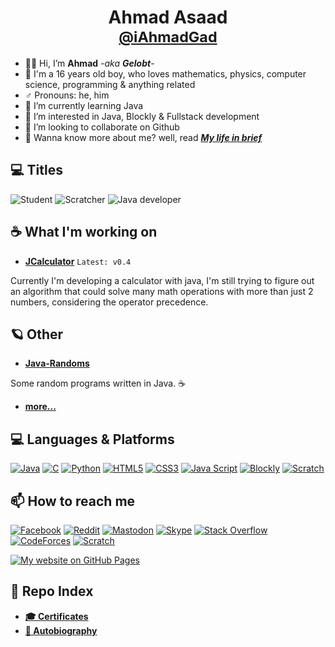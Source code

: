 <h1 align="center">Ahmad Asaad <br/> <sub><a href="https://github.com/iAhmadGad/iAhmadGad/tree/main/README.md#-how-to-reach-me">@iAhmadGad</a></sub></h1>

- 👋🏼 Hi, I’m **Ahmad** _-aka **Gelobt**-_
- 🌚 I'm a 16 years old boy, who loves mathematics, physics, computer science, programming & anything related
- ♂️ Pronouns: he, him
-  🌱 I’m currently learning Java
- 👀 I’m interested in Java, Blockly & Fullstack development
- 💞️ I’m looking to collaborate on Github
- 🧐 Wanna know more about me? well, read [_**My life in brief**_](https://github.com/iAhmadGad/iAhmadGad/tree/main/Autobiography/My_life_in_brief.md)
## 💻 Titles
![Student](https://img.shields.io/badge/Student-white?style=for-the-badge)
![Scratcher](https://img.shields.io/badge/Scratcher-orange?style=for-the-badge&logo=Scratch&logoColor=white)
![Java developer](https://img.shields.io/badge/Java_beginner_intermediate_developer-blue?style=for-the-badge&logo=openjdk&logoColor=white)
## ☕ What I'm working on
- [**JCalculator**](https://github.com/iAhmadGad/JCalculator) `Latest: v0.4`

Currently I'm developing a calculator with java, I'm still trying to figure out an algorithm that could solve many math operations with more than just 2 numbers, considering the operator precedence.
## 🪐 Other
- [**Java-Randoms**](https://github.com/iAhmadGad/Java-Randoms)

Some random programs written in Java. ☕
- [**more...**](https://github.com/iAhmadGad?tab=repositories)
<!---## 📂 Archived: --->
## 💻 Languages & Platforms
[![Java](https://img.shields.io/badge/java-black?style=for-the-badge&logo=openjdk)](https://www.java.com/en/)
[![C](https://img.shields.io/badge/C-black?style=for-the-badge&logo=C)]()
[![Python](https://img.shields.io/badge/Python-black?style=for-the-badge&logo=Python)](https://www.java.com/en/)
[![HTML5](https://img.shields.io/badge/HTML5-black?style=for-the-badge&logo=HTML5)](https://html.spec.whatwg.org/multipage/)
[![CSS3](https://img.shields.io/badge/CSS3-black?style=for-the-badge&logo=CSS3&logoColor=264de4)](https://www.w3.org/Style/CSS/)
[![Java Script](https://img.shields.io/badge/Java_Script-black?style=for-the-badge&logo=JavaScript)](https://www.javascript.com/)
[![Blockly](https://img.shields.io/badge/Blockly-black?style=for-the-badge&logo=Google)](https://developers.google.com/blockly)
[![Scratch](https://img.shields.io/badge/Scratch-black?style=for-the-badge&logo=Scratch&logoColor=orange)](https://scratch.mit.edu/)

## 📫 How to reach me
[![Facebook](https://img.shields.io/badge/Facebook-white?style=flat-square&logo=Facebook)](https://www.facebook.com/iAhmadGad/)
[![Reddit](https://img.shields.io/badge/Reddit-white?style=flat-square&logo=Reddit)](https://www.reddit.com/u/iAhmadGad)
[![Mastodon](https://img.shields.io/badge/Mastodon-white?style=flat-square&logo=Mastodon)](https://mastodon.social/@iAhmadGad)
[![Skype](https://img.shields.io/badge/Skype-white?style=flat-square&logo=Skype)](https://join.skype.com/invite/DZdEnZGxnkN3)
[![Stack Overflow](https://img.shields.io/badge/Stack_Overflow-white?style=flat-square&logo=StackOverflow)](https://stackoverflow.com/users/14764943/ahmad-gad)
[![CodeForces](https://img.shields.io/badge/CodeForces-white?style=flat-square&logo=CodeForces)](https://codeforces.com/profile/iAhmadGad)
[![Scratch](https://img.shields.io/badge/Scratch-white?style=flat-square&logo=Scratch&logoColor=orange)](https://scratch.mit.edu/users/iAhmadGad/)

[![My website on GitHub Pages](https://img.shields.io/badge/My_website_on_GitHub_Pages-black?style=flat-square&logo=Github)](https://iahmadgad.github.io)
## 📄 Repo Index
- [**🎓 Certificates**](https://github.com/iAhmadGad/iAhmadGad/tree/main/Certificates)
- [**📝 Autobiography**](https://github.com/iAhmadGad/iAhmadGad/tree/main/Autobiography)
<!--- --->
<!---
iAhmadGad/iAhmadGad is a ✨ special ✨ repository because its `README.md` (this file) appears on your GitHub profile.
You can click the Preview link to take a look at your changes.
--->
